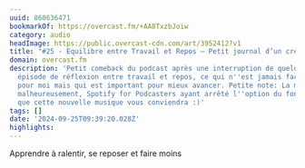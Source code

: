 ```yaml
---
uuid: 860636471
bookmarkOf: https://overcast.fm/+AA8TxzbJoiw
category: audio
headImage: https://public.overcast-cdn.com/art/3952412?v1
title: "#25 - Equilibre entre Travail et Repos — Petit journal d’un créatif"
domain: overcast.fm
description: 'Petit comeback du podcast après une interruption de quelques mois. Nouvel
  épisode de réflexion entre travail et repos, ce qui n''est jamais facile à gérer
  pour moi mais qui est important pour mieux avancer. Petite note: La musique a changé
  malheureusement, Spotify for Podcasters ayant arrêté l''option du fond sonore. J''espère
  que cette nouvelle musique vous conviendra :)'
tags: []
date: '2024-09-25T09:39:20.028Z'
highlights:
---
```


Apprendre à ralentir, se reposer et faire moins

